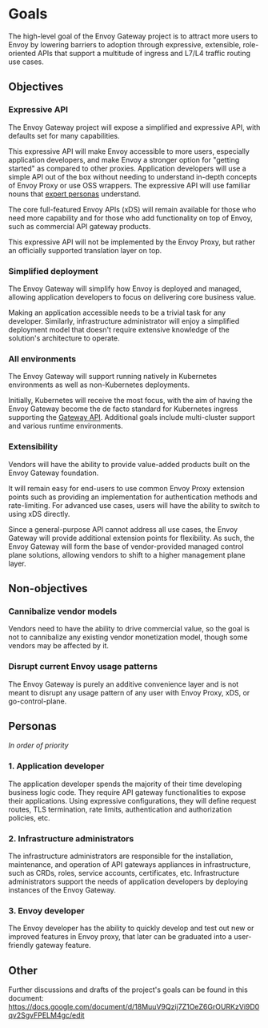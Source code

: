 # Goals

The high-level goal of the Envoy Gateway project is to attract more users to Envoy by lowering barriers to adoption 
through expressive, extensible, role-oriented APIs that support a multitude of ingress and L7/L4 traffic routing
use cases.

## Objectives

### Expressive API
The Envoy Gateway project will expose a simplified and expressive API, with defaults set for many capabilities.

This expressive API will make Envoy accessible to more users, especially application developers, and make Envoy a 
stronger option for "getting started" as compared to other proxies. Application developers will use a simple API
out of the box without needing to understand in-depth concepts of Envoy Proxy or use OSS wrappers. 
The expressive API will use familiar nouns that [expert personas](#personas) understand.

The core full-featured Envoy APIs (xDS) will remain available for those who need more capability and for those who 
add functionality on top of Envoy, such as commercial API gateway products.

This expressive API will not be implemented by the Envoy Proxy, but rather an officially supported translation layer 
on top.

### Simplified deployment
The Envoy Gateway will simplify how Envoy is deployed and managed, allowing application developers to focus on 
delivering core business value.

Making an application accessible needs to be a trivial task for any developer. Similarly, infrastructure administrator
will enjoy a simplified deployment model that doesn't require extensive knowledge of the solution's architecture to
operate.

### All environments
The Envoy Gateway will support running natively in Kubernetes environments as well as non-Kubernetes deployments.

Initially, Kubernetes will receive the most focus, with the aim of having the Envoy Gateway become the de facto 
standard for Kubernetes ingress supporting the [Gateway API](https://gateway-api.sigs.k8s.io/). 
Additional goals include multi-cluster support and various runtime environments.

### Extensibility
Vendors will have the ability to provide value-added products built on the Envoy Gateway foundation.

It will remain easy for end-users to use common Envoy Proxy extension points such as providing an implementation for 
authentication methods and rate-limiting. For advanced use cases, users will have the ability to switch to using xDS 
directly.

Since a general-purpose API cannot address all use cases, the Envoy Gateway will provide additional extension points 
for flexibility. As such, the Envoy Gateway will form the base of vendor-provided managed control plane solutions, 
allowing vendors to shift to a higher management plane layer.

## Non-objectives

### Cannibalize vendor models
Vendors need to have the ability to drive commercial value, so the goal is not to cannibalize any existing vendor 
monetization model, though some vendors may be affected by it.

### Disrupt current Envoy usage patterns
The Envoy Gateway is purely an additive convenience layer and is not meant to disrupt any usage pattern of any user 
with Envoy Proxy, xDS, or go-control-plane.

## Personas
_In order of priority_

### 1. Application developer
The application developer spends the majority of their time developing business logic code. They require API gateway 
functionalities to expose their applications. Using expressive configurations, they will define request routes,
TLS termination, rate limits, authentication and authorization policies, etc.

### 2. Infrastructure administrators
The infrastructure administrators are responsible for the installation, maintenance, and operation of
API gateways appliances in infrastructure, such as CRDs, roles, service accounts, certificates, etc.
Infrastructure administrators support the needs of application developers by deploying instances of the Envoy Gateway.

### 3. Envoy developer
The Envoy developer has the ability to quickly develop and test out new or improved features in Envoy proxy, 
that later can be graduated into a user-friendly gateway feature.

## Other

Further discussions and drafts of the project's goals can be found in this document:
https://docs.google.com/document/d/18MuuV9Qzij7Z1OeZ6GrOURKzVi9D0qv2SgvFPELM4gc/edit

